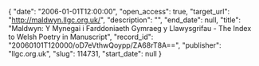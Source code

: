 {
  "date": "2006-01-01T12:00:00", 
  "open_access": true, 
  "target_url": "http://maldwyn.llgc.org.uk/", 
  "description": "", 
  "end_date": null, 
  "title": "Maldwyn: Y Mynegai i Farddoniaeth Gymraeg y Llawysgrifau - The Index to Welsh Poetry in Manuscript", 
  "record_id": "20060101T120000/oD7eVthwQoypp/ZA68rT8A==", 
  "publisher": "llgc.org.uk", 
  "slug": 114731, 
  "start_date": null
}

